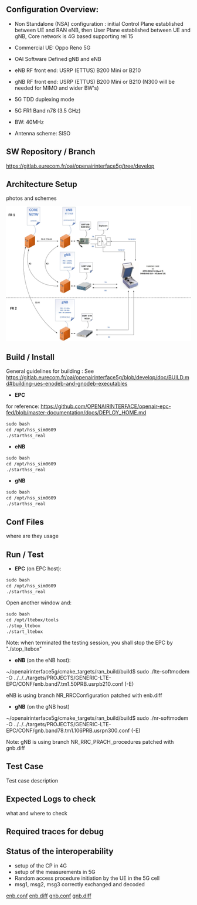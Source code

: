 ## Configuration Overview:

* Non Standalone (NSA) configuration  : initial Control Plane established between UE and RAN eNB, then User Plane established between UE and gNB, Core network is 4G based supporting rel 15

* Commercial UE: Oppo Reno 5G
* OAI Software Defined gNB and eNB
* eNB RF front end: USRP (ETTUS) B200 Mini or B210
* gNB RF front end: USRP (ETTUS) B200 Mini or B210 (N300 will be needed for MIMO and wider BW's)
* 5G TDD duplexing mode
* 5G FR1 Band n78 (3.5 GHz)
* BW: 40MHz
* Antenna scheme: SISO

## SW Repository / Branch

https://gitlab.eurecom.fr/oai/openairinterface5g/tree/develop

## Architecture Setup

photos and schemes

![image info](./testing_gnb_w_cots_ue_resources/oai_fr1_setup.jpg)


## Build / Install

General guidelines for building :
See https://gitlab.eurecom.fr/oai/openairinterface5g/blob/develop/doc/BUILD.md#building-ues-enodeb-and-gnodeb-executables

- **EPC**

for reference:
https://github.com/OPENAIRINTERFACE/openair-epc-fed/blob/master-documentation/docs/DEPLOY_HOME.md

```
sudo bash
cd /opt/hss_sim0609
./starthss_real
```

- **eNB**

```
sudo bash
cd /opt/hss_sim0609
./starthss_real
```

- **gNB**

```
sudo bash
cd /opt/hss_sim0609
./starthss_real
```

## Conf Files

where are they
usage

## Run / Test


- **EPC** (on EPC host):

```
sudo bash
cd /opt/hss_sim0609
./starthss_real
```

Open another window and:

```
sudo bash
cd /opt/ltebox/tools
./stop_ltebox
./start_ltebox
```

Note: when terminated the testing session, you shall stop the EPC by "./stop_ltebox"


- **eNB** (on the eNB host):

~/openairinterface5g/cmake_targets/ran_build/build$ sudo ./lte-softmodem -O ../../../targets/PROJECTS/GENERIC-LTE-EPC/CONF/enb.band7.tm1.50PRB.usrpb210.conf (-E)


eNB is using branch NR_RRCConfiguration patched with enb.diff


- **gNB** (on the gNB host)

~/openairinterface5g/cmake_targets/ran_build/build$ sudo ./nr-softmodem -O ../../../targets/PROJECTS/GENERIC-LTE-EPC/CONF/gnb.band78.tm1.106PRB.usrpn300.conf (-E)

Note: gNB is using branch NR_RRC_PRACH_procedures patched with gnb.diff


## Test Case

Test case description

## Expected Logs to check

what and where to check

## Required traces for debug



## Status of the interoperability
- setup of the CP in 4G
- setup of the measurements in 5G
- Random access procedure initiation by the UE in the 5G cell
- msg1, msg2, msg3 correctly exchanged and decoded


[enb.conf](uploads/48bbbcc8016a33ce6d2faf62e3845005/enb.conf)
[enb.diff](uploads/9763bd6d18256612d007251bc371ca46/enb.diff)
[gnb.conf](uploads/59ae03deccb2186f544451034c297838/gnb.conf)
[gnb.diff](uploads/bb756b2b165cb70f89405d7a8c4c36a8/gnb.diff)